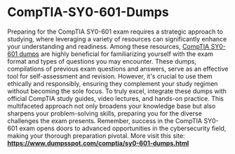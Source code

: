 # CompTIA-SY0-601-Dumps

Preparing for the CompTIA SY0-601 exam requires a strategic approach to studying, where leveraging a variety of resources can significantly enhance your understanding and readiness. Among these resources, [CompTIA SY0-601 dumps](https://www.dumpsspot.com/comptia/sy0-601-dumps.html) are highly beneficial for familiarizing yourself with the exam format and types of questions you may encounter. These dumps, compilations of previous exam questions and answers, serve as an effective tool for self-assessment and revision. However, it's crucial to use them ethically and responsibly, ensuring they complement your study regimen without becoming the sole focus. To truly excel, integrate these dumps with official CompTIA study guides, video lectures, and hands-on practice. This multifaceted approach not only broadens your knowledge base but also sharpens your problem-solving skills, preparing you for the diverse challenges the exam presents. Remember, success in the CompTIA SY0-601 exam opens doors to advanced opportunities in the cybersecurity field, making your thorough preparation pivotal. More visit this site: **https://www.dumpsspot.com/comptia/sy0-601-dumps.html**
